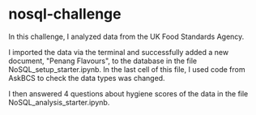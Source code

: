 # nosql-challenge
In this challenge, I analyzed data from the UK Food Standards Agency. 

I imported the data via the terminal and successfully added a new document, "Penang Flavours", to the database in the file NoSQL_setup_starter.ipynb. In the last cell of this file, I used code from AskBCS to check the data types was changed.

I then answered 4 questions about hygiene scores of the data in the file NoSQL_analysis_starter.ipynb.
